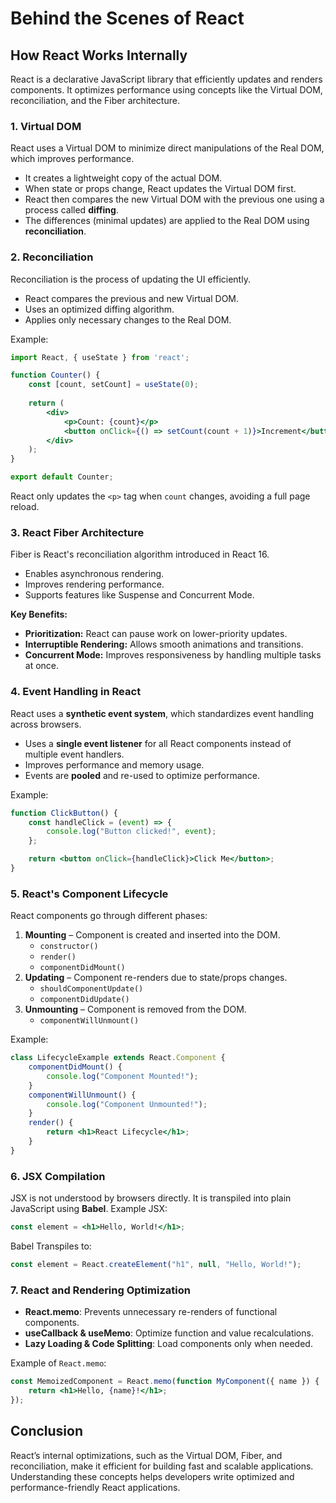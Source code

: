 # Behind the Scenes of React

## How React Works Internally
React is a declarative JavaScript library that efficiently updates and renders components. It optimizes performance using concepts like the Virtual DOM, reconciliation, and the Fiber architecture.

### 1. Virtual DOM
React uses a Virtual DOM to minimize direct manipulations of the Real DOM, which improves performance.
- It creates a lightweight copy of the actual DOM.
- When state or props change, React updates the Virtual DOM first.
- React then compares the new Virtual DOM with the previous one using a process called **diffing**.
- The differences (minimal updates) are applied to the Real DOM using **reconciliation**.

### 2. Reconciliation
Reconciliation is the process of updating the UI efficiently.
- React compares the previous and new Virtual DOM.
- Uses an optimized diffing algorithm.
- Applies only necessary changes to the Real DOM.

Example:
```jsx
import React, { useState } from 'react';

function Counter() {
    const [count, setCount] = useState(0);
    
    return (
        <div>
            <p>Count: {count}</p>
            <button onClick={() => setCount(count + 1)}>Increment</button>
        </div>
    );
}

export default Counter;
```
React only updates the `<p>` tag when `count` changes, avoiding a full page reload.

### 3. React Fiber Architecture
Fiber is React's reconciliation algorithm introduced in React 16.
- Enables asynchronous rendering.
- Improves rendering performance.
- Supports features like Suspense and Concurrent Mode.

**Key Benefits:**
- **Prioritization:** React can pause work on lower-priority updates.
- **Interruptible Rendering:** Allows smooth animations and transitions.
- **Concurrent Mode:** Improves responsiveness by handling multiple tasks at once.

### 4. Event Handling in React
React uses a **synthetic event system**, which standardizes event handling across browsers.
- Uses a **single event listener** for all React components instead of multiple event handlers.
- Improves performance and memory usage.
- Events are **pooled** and re-used to optimize performance.

Example:
```jsx
function ClickButton() {
    const handleClick = (event) => {
        console.log("Button clicked!", event);
    };

    return <button onClick={handleClick}>Click Me</button>;
}
```

### 5. React's Component Lifecycle
React components go through different phases:
1. **Mounting** – Component is created and inserted into the DOM.
   - `constructor()`
   - `render()`
   - `componentDidMount()`
2. **Updating** – Component re-renders due to state/props changes.
   - `shouldComponentUpdate()`
   - `componentDidUpdate()`
3. **Unmounting** – Component is removed from the DOM.
   - `componentWillUnmount()`

Example:
```jsx
class LifecycleExample extends React.Component {
    componentDidMount() {
        console.log("Component Mounted!");
    }
    componentWillUnmount() {
        console.log("Component Unmounted!");
    }
    render() {
        return <h1>React Lifecycle</h1>;
    }
}
```

### 6. JSX Compilation
JSX is not understood by browsers directly. It is transpiled into plain JavaScript using **Babel**.
Example JSX:
```jsx
const element = <h1>Hello, World!</h1>;
```
Babel Transpiles to:
```js
const element = React.createElement("h1", null, "Hello, World!");
```

### 7. React and Rendering Optimization
- **React.memo**: Prevents unnecessary re-renders of functional components.
- **useCallback & useMemo**: Optimize function and value recalculations.
- **Lazy Loading & Code Splitting**: Load components only when needed.

Example of `React.memo`:
```jsx
const MemoizedComponent = React.memo(function MyComponent({ name }) {
    return <h1>Hello, {name}!</h1>;
});
```

## Conclusion
React’s internal optimizations, such as the Virtual DOM, Fiber, and reconciliation, make it efficient for building fast and scalable applications. Understanding these concepts helps developers write optimized and performance-friendly React applications.

